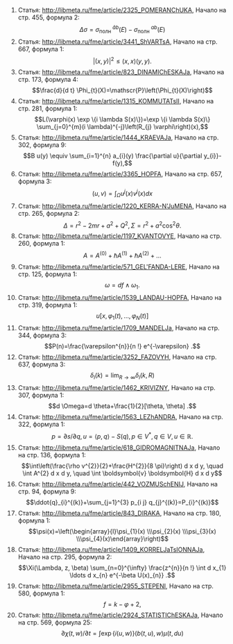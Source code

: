 1. Статья: http://libmeta.ru/fme/article/2325_POMERANChUKA, Начало на стр. 455, формула 2:
$$\Delta \sigma=\sigma_{\text {полн }}^{\bar{a} b}(E)-\sigma_{\text {полн }}^{a b}(E)$$
2. Статья: http://libmeta.ru/fme/article/3441_ShVARTsA, Начало на стр. 667, формула 1:
$$|(x, y)|^{2} \leqslant(x, x)(y, y) .$$
3. Статья: http://libmeta.ru/fme/article/823_DINAMIChESKAJa, Начало на стр. 173, формула 4:
$$\frac{d}{d t} \Phi_{t}(X)=\mathscr{P}\left(\Phi_{t}(X)\right)$$
4. Статья: http://libmeta.ru/fme/article/1315_KOMMUTATsII, Начало на стр. 281, формула 1:
$$L(\varphi(x) \exp \{i \lambda S(x)\})=\exp \{i \lambda S(x)\} \sum_{j=0}^{m}(i \lambda)^{-j}\left(R_{j} \varphi\right)(x),$$
5. Статья: http://libmeta.ru/fme/article/1444_KRAEVAJa, Начало на стр. 302, формула 9:
$$B u(y) \equiv \sum_{i=1}^{n} a_{i}(y) \frac{\partial u}{\partial y_{i}}-f(y),$$
6. Статья: http://libmeta.ru/fme/article/3365_HOPFA, Начало на стр. 657, формула 3:
$$(u, v)=\int_{\Omega} u^{j}(x) v^{j}(x) d x$$
7. Статья: http://libmeta.ru/fme/article/1220_KERRA-N'JuMENA, Начало на стр. 265, формула 2:
$$\Delta=r^{2}-2 m r+a^{2}+Q^{2}, \Sigma=r^{2}+a^{2} \cos ^{2} \theta .$$
8. Статья: http://libmeta.ru/fme/article/1197_KVANTOVYE, Начало на стр. 260, формула 1:
$$A=A^{(0)}+\hbar A^{(1)}+\hbar A^{(2)}+\ldots$$
9. Статья: http://libmeta.ru/fme/article/571_GEL'FANDA-LERE, Начало на стр. 125, формула 1:
$$\omega=d f \wedge \omega_{1} \text {. }$$
10. Статья: http://libmeta.ru/fme/article/1539_LANDAU-HOPFA, Начало на стр. 319, формула 1:
$$u\left[x, \varphi_{1}(t), \ldots, \varphi_{N}(t)\right]$$
11. Статья: http://libmeta.ru/fme/article/1709_MANDELJa, Начало на стр. 344, формула 3:
$$P(n)=\frac{\varepsilon^{n}}{n !} e^{-\varepsilon} .$$
12. Статья: http://libmeta.ru/fme/article/3252_FAZOVYH, Начало на стр. 637, формула 3:
$$\delta_{l}(k)=\lim _{R \rightarrow \infty} \delta_{l}(k, R)$$
13. Статья: http://libmeta.ru/fme/article/1462_KRIVIZNY, Начало на стр. 307, формула 1:
$$d \Omega=d \theta+\frac{1}{2}[\theta, \theta] .$$
14. Статья: http://libmeta.ru/fme/article/1563_LEZhANDRA, Начало на стр. 322, формула 1:
$$p=\partial s / \partial q, u=\langle p, q\rangle-S(q), p \in V^{*}, q \in V, u \in \mathbb{R} .$$
15. Статья: http://libmeta.ru/fme/article/618_GIDROMAGNITNAJa, Начало на стр. 136, формула 1:
$$\int\left(\frac{\rho v^{2}}{2}+\frac{H^{2}}{8 \pi}\right) d x d y, \quad \int A^{2} d x d y, \quad \int \boldsymbol{v} \boldsymbol{H} d x d y$$
16. Статья: http://libmeta.ru/fme/article/442_VOZMUSchENIJ, Начало на стр. 94, формула 9:
$$\ddot{q}_{i}^{(k)}+\sum_{j=1}^{3} p_{i j} q_{j}^{(k)}=P_{i}^{(k)}$$
17. Статья: http://libmeta.ru/fme/article/843_DIRAKA, Начало на стр. 180, формула 1:
$$\psi(x)=\left(\begin{array}{l}\psi_{1}(x) \\\psi_{2}(x) \\\psi_{3}(x) \\\psi_{4}(x)\end{array}\right)$$
18. Статья: http://libmeta.ru/fme/article/1409_KORRELJaTsIONNAJa, Начало на стр. 295, формула 2:
$$\Xi(\Lambda, z, \beta) \sum_{n=0}^{\infty} \frac{z^{n}}{n !} \int d x_{1} \ldots d x_{n} e^{-\beta U(x)_{n}} .$$
19. Статья: http://libmeta.ru/fme/article/2955_STEPENI, Начало на стр. 580, формула 1:
$$f=k-\varphi+2 \text {, }$$
20. Статья: http://libmeta.ru/fme/article/2924_STATISTIChESKAJa, Начало на стр. 569, формула 25:
$$\partial \chi(t, w) / \partial t=\int \exp \{i(u, w)\}(b(t, u), w) \mu(t, d u)$$
